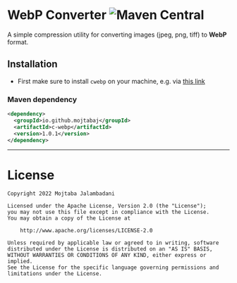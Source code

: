 # WebP Converter  ![Maven Central](https://img.shields.io/maven-central/v/io.github.mojtabaj/c-webp) 
A simple compression utility for converting images (jpeg, png, tiff) to  **WebP** format.


 

## Installation

- First make sure to install `cwebp` on your machine, e.g. via [this link](https://developers.google.com/speed/webp/docs/precompiled)

### Maven dependency

```xml
<dependency>
  <groupId>io.github.mojtabaj</groupId>
  <artifactId>c-webp</artifactId>
  <version>1.0.1</version>
</dependency>
```

---

License
=======
    Copyright 2022 Mojtaba Jalambadani
    
    Licensed under the Apache License, Version 2.0 (the "License");
    you may not use this file except in compliance with the License.
    You may obtain a copy of the License at
    
        http://www.apache.org/licenses/LICENSE-2.0
    
    Unless required by applicable law or agreed to in writing, software
    distributed under the License is distributed on an "AS IS" BASIS,
    WITHOUT WARRANTIES OR CONDITIONS OF ANY KIND, either express or implied.
    See the License for the specific language governing permissions and
    limitations under the License.